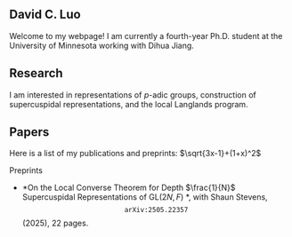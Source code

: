 ## David C. Luo

Welcome to my webpage! I am currently a fourth-year Ph.D. student at the University of Minnesota working with Dihua Jiang.

## Research

I am interested in representations of *p*-adic groups, construction of supercuspidal representations, and the local Langlands program. 

## Papers

Here is a list of my publications and preprints: $\sqrt{3x-1}+(1+x)^2$

Preprints
* *On the Local Converse Theorem for Depth $`\frac{1}{N}`$ Supercuspidal Representations of $`\text{GL}(2N, F)`$ *, with Shaun Stevens, $$\texttt{arXiv:2505.22357}$$ (2025), 22 pages.

